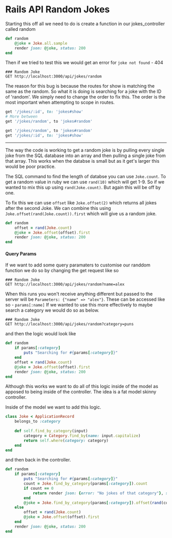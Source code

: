 # Rails API Random Jokes

Starting this off all we need to do is create a function in our jokes_controller called random

```ruby
def random
    @joke = Joke.all.sample
    render json: @joke, status: 200
end
```

Then if we tried to test this we would get an error for `joke not found` - 404

```
### Random Joke
GET http://localhost:3000/api/jokes/random
```

The reason for this bug is because the routes for show is matching the same as the random. So what it is doing is searching for a joke with the ID of 'random'. We simply need to change the order to fix this. The order is the most important when attempting to scope in routes.

```ruby
get '/jokes/:id', to: 'jokes#show'
# More between
get '/jokes/random', to 'jokes#random'
```

```ruby
get '/jokes/random', to 'jokes#random'
get '/jokes/:id', to: 'jokes#show'
```

---

The way the code is working to get a random joke is by pulling every single joke from the SQL database into an array and then pulling a single joke from that array. This works when the databse is small but as it get's larger this would be poor practice.

The SQL command to find the length of databse you can use `Joke.count`. To get a random value in ruby we can use `rand(10)` which will get 1-9. So if we wanted to mix this up using `rand(Joke.count)`. But again this will be off by one. 

To fix this we can use `offset` like `Joke.offset(2)` which returns all jokes after the second Joke. We can combine this using `Joke.offset(rand(Joke.count)).first` which will give us a random joke.

```ruby
def random
    offset = rand(Joke.count)
    @joke = Joke.offset(offset).first
    render json: @joke, status: 200
end
```

#### Query Params

If we want to add some query paramaters to customise our randdom function we do so by changing the get request like so

```
### Random Joke
GET http://localhost:3000/api/jokes/random?name=alex
```

When this runs you won't receive anything different but passed to the server will be `Parameters: {"name" => "alex"}`. These can be accessed like so -  `params[:name]` If we wanted to use this more effectively to maybe search a category we would do so as below.

```
### Random Joke
GET http://localhost:3000/api/jokes/random?category=puns
```

and then the logic would look like

```ruby
def random
    if params[:category]
        puts "Searching for #{params[:category]}"
    end
    offset = rand(Joke.count)
    @joke = Joke.offset(offset).first
    render json: @joke, status: 200
end
```

Although this works we want to do all of this logic inside of the model as apposed to being inside of the controller. The idea is a fat model skinny controller.

Inside of the model we want to add this logic.

```ruby
class Joke < ApplicationRecord 
    belongs_to :category
    
    def self.find_by_category(input)
        category = Category.find_by(name: input.capitalize)
        return self.where(category: category)
    end
end
```

and then back in the controller.

```ruby
def random
    if params[:category]
        puts "Searching for #{params[:category]}"
        count = Joke.find_by_category(params[:category]).count
        if count == 0
            return render json: {error: "No jokes of that category"}, status: 404
        end
        @joke = Joke.find_by_category(params[:category]).offset(rand(count)).first
    else
    	offset = rand(Joke.count)
    	@joke = Joke.offset(offset).first
    end
    render json: @joke, status: 200
end
```



